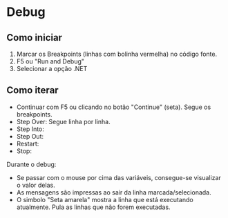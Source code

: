 # Debug

## Como iniciar

1. Marcar os Breakpoints (linhas com bolinha vermelha) no código fonte.
2. F5 ou "Run and Debug"
3. Selecionar a opção .NET

## Como iterar

- Continuar com F5 ou clicando no botão "Continue" (seta).
Segue os breakpoints.
- Step Over: Segue linha por linha.
- Step Into:
- Step Out:
- Restart:
- Stop:

Durante o debug:

- Se passar com o mouse por cima das variáveis, consegue-se visualizar o valor delas.
- As mensagens são impressas ao sair da linha marcada/selecionada.
- O simbolo "Seta amarela" mostra a linha que está executando atualmente.
    Pula as linhas que não forem executadas.

